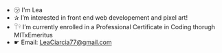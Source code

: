 - ㋡ I'm Lea  
- ✰ I’m interested in front end web developement and pixel art!
- 𓋼𓍊 I’m currently enrolled in a Professional Certificate in Coding thorugh MITxEmeritus
- ☛ Email: LeaCiarcia77@gmail.com

